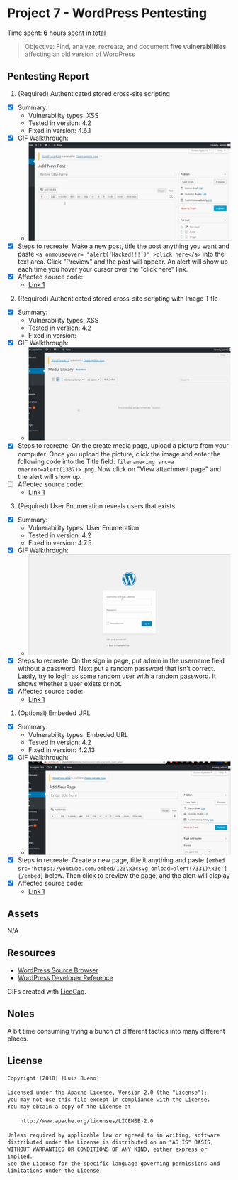 # Project 7 - WordPress Pentesting

Time spent: **6** hours spent in total

> Objective: Find, analyze, recreate, and document **five vulnerabilities** affecting an old version of WordPress

## Pentesting Report

1. (Required) Authenticated stored cross-site scripting
  - [x] Summary: 
    - Vulnerability types: XSS
    - Tested in version: 4.2
    - Fixed in version: 4.6.1
  - [x] GIF Walkthrough: 
    - <img src='xsspost.gif' title='xss' width='' />
  - [x] Steps to recreate: Make a new post, title the post anything you want and paste ```<a onmouseover= "alert('Hacked!!!')" >click here</a>``` into the text area. Click "Preview" and the post will appear. An alert will show up each time you hover your cursor over the "click here" link.
  - [x] Affected source code:
    - [Link 1](https://core.trac.wordpress.org/browser/branches/4.2/src/wp-includes/class-wp-editor.php?rev=33361)
2. (Required) Authenticated stored cross-site scripting with Image Title
  - [x] Summary: 
    - Vulnerability types: XSS
    - Tested in version: 4.2
    - Fixed in version: 
  - [x] GIF Walkthrough: 
     - <img src='xssmedia.gif' title='xss2' width='' />
  - [x] Steps to recreate: On the create media page, upload a picture from your computer. Once you upload the picture, click the image and enter the following code into the Title field: ```filename<img src=a onerror=alert(1337)>.png```. Now click on "View attachment page" and the alert will show up.  
  - [ ] Affected source code:
    - [Link 1](https://core.trac.wordpress.org/browser/branches/4.2/src/wp-admin/includes/media.php)
3. (Required) User Enumeration reveals users that exists
  - [x] Summary: 
    - Vulnerability types: User Enumeration
    - Tested in version: 4.2
    - Fixed in version: 4.7.5
  - [x] GIF Walkthrough: 
    - <img src='User Enumeration.gif' title='User Enumeration' width='' alt='' />
  - [x] Steps to recreate: On the sign in page, put admin in the username field without a password. Next put a random password that isn't correct. Lastly, try to login as some random user with a random password. It shows whether a user exists or not.
  - [x] Affected source code:
    - [Link 1](https://www.wpwhitesecurity.com/wordpress-security/wordpress-username-disclosure-vulnerability/)
1. (Optional) Embeded URL
  - [x] Summary: 
    - Vulnerability types: Embeded URL
    - Tested in version: 4.2
    - Fixed in version: 4.2.13
  - [x] GIF Walkthrough: 
    - <img src='embededurl.gif' title='Embeded URL' width='' alt='' />
  - [x] Steps to recreate: Create a new page, title it anything and paste ```[embed src='https://youtube.com/embed/123\x3csvg onload=alert(7331)\x3e'][/embed]``` below. Then click to preview the page, and the alert will display
  - [x] Affected source code:
    - [Link 1](https://github.com/WordPress/WordPress/commit/419c8d97ce8df7d5004ee0b566bc5e095f0a6ca8)
 
## Assets

N/A

## Resources

- [WordPress Source Browser](https://core.trac.wordpress.org/browser/)
- [WordPress Developer Reference](https://developer.wordpress.org/reference/)

GIFs created with [LiceCap](http://www.cockos.com/licecap/).

## Notes

A bit time consuming trying a bunch of different tactics into many different places.

## License

    Copyright [2018] [Luis Bueno]

    Licensed under the Apache License, Version 2.0 (the "License");
    you may not use this file except in compliance with the License.
    You may obtain a copy of the License at

        http://www.apache.org/licenses/LICENSE-2.0

    Unless required by applicable law or agreed to in writing, software
    distributed under the License is distributed on an "AS IS" BASIS,
    WITHOUT WARRANTIES OR CONDITIONS OF ANY KIND, either express or implied.
    See the License for the specific language governing permissions and
    limitations under the License.
